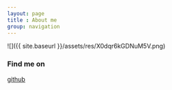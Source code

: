 ```yaml
---
layout: page
title : About me
group: navigation
---
```

![]({{ site.baseurl }}/assets/res/X0dqr6kGDNuM5V.png)

### Find me on
[github](https://github.com/yordaa)

